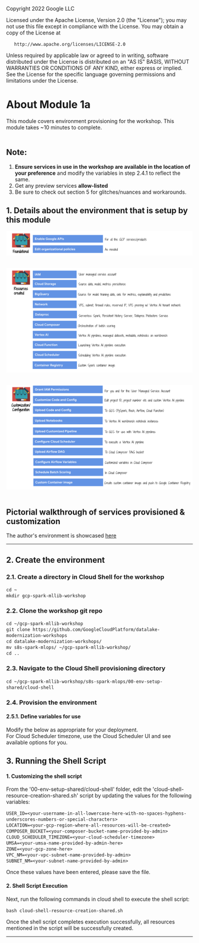 <!---->
  Copyright 2022 Google LLC
 
  Licensed under the Apache License, Version 2.0 (the "License");
  you may not use this file except in compliance with the License.
  You may obtain a copy of the License at
 
       http://www.apache.org/licenses/LICENSE-2.0
 
  Unless required by applicable law or agreed to in writing, software
  distributed under the License is distributed on an "AS IS" BASIS,
  WITHOUT WARRANTIES OR CONDITIONS OF ANY KIND, either express or implied.
  See the License for the specific language governing permissions and
  limitations under the License.
 <!---->

# About Module 1a

This module covers environment provisioning for the workshop. This module takes ~10 minutes to complete.
<br><br>
## Note:
1. **Ensure services in use in the workshop are available in the location of your preference** and modify the variables in step 2.4.1 to reflect the same.
2. Get any preview services **allow-listed**
4. Be sure to check out section 5 for glitches/nuances and workarounds.

## 1. Details about the environment that is setup by this module

![PICT1](../06-images/module-1-pictorial-01.png)
<br><br>

![PICT2](../06-images/module-1-pictorial-02.png)
<br><br>

![PICT3](../06-images/module-1-pictorial-03.png)
<br><br>

## Pictorial walkthrough of services provisioned & customization
The author's environment is showcased [here](../05-lab-guide/Services-Created.md)

<hr>

## 2. Create the environment

### 2.1. Create a directory in Cloud Shell for the workshop
```
cd ~
mkdir gcp-spark-mllib-workshop
```

### 2.2. Clone the workshop git repo

```
cd ~/gcp-spark-mllib-workshop
git clone https://github.com/GoogleCloudPlatform/datalake-modernization-workshops
cd datalake-modernization-workshops/
mv s8s-spark-mlops/ ~/gcp-spark-mllib-workshop/
cd ..
```

### 2.3. Navigate to the Cloud Shell provisioning directory
```
cd ~/gcp-spark-mllib-workshop/s8s-spark-mlops/00-env-setup-shared/cloud-shell
```

### 2.4. Provision the environment

#### 2.5.1. Define variables for use
Modify the below as appropriate for your deployment.<br>
For Cloud Scheduler timezone, use the Cloud Scheduler UI and see available options for you.<br>

## 3. Running the Shell Script

#### 1. Customizing the shell script

From the '00-env-setup-shared/cloud-shell' folder, edit the 'cloud-shell-resource-creation-shared.sh' script by updating the values for the following variables:<br>

```
USER_ID=<your-username-in-all-lowercase-here-with-no-spaces-hyphens-underscores-numbers-or-special-characters>
LOCATION=<your-gcp-region-where-all-resources-will-be-created>
COMPOSER_BUCKET=<your-composer-bucket-name-provided-by-admin>
CLOUD_SCHEDULER_TIMEZONE=<your-cloud-scheduler-timezone>
UMSA=<your-umsa-name-provided-by-admin-here>
ZONE=<your-gcp-zone-here>
VPC_NM=<your-vpc-subnet-name-provided-by-admin>
SUBNET_NM=<your-subnet-name-provided-by-admin>
```

Once these values have been entered, please save the file.

#### 2. Shell Script Execution

Next, run the following commands in cloud shell to execute the shell script: <br>

```
bash cloud-shell-resource-creation-shared.sh
```

Once the shell script completes execution successfully, all resources mentioned in the script will be successfully created.

<hr>
